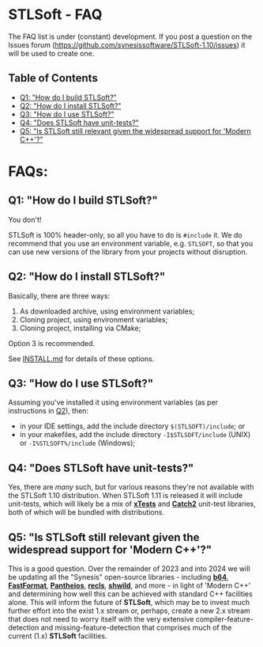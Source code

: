 # STLSoft - FAQ <!-- omit in toc -->

The FAQ list is under (constant) development. If you post a question on the
Issues forum (https://github.com/synesissoftware/STLSoft-1.10/issues)
it will be used to create one.


## Table of Contents <!-- omit in toc -->

- [Q1: "How do I build STLSoft?"](#q1-how-do-i-build-stlsoft)
- [Q2: "How do I install STLSoft?"](#q2-how-do-i-install-stlsoft)
- [Q3: "How do I use STLSoft?"](#q3-how-do-i-use-stlsoft)
- [Q4: "Does STLSoft have unit-tests?"](#q4-does-stlsoft-have-unit-tests)
- [Q5: "Is STLSoft still relevant given the widespread support for 'Modern C++'?"](#q5-is-stlsoft-still-relevant-given-the-widespread-support-for-modern-c)


# FAQs: <!-- omit in toc -->

## Q1: "How do I build STLSoft?"

You don't!

STLSoft is 100% header-only, so all you have to do is `#include` it. We do recommend that you use an environment variable, e.g. `STLSOFT`, so that you can use new versions of the library from your projects without disruption.


## Q2: "How do I install STLSoft?"

Basically, there are three ways:

1. As downloaded archive, using environment variables;
2. Cloning project, using environment variables;
3. Cloning project, installing via CMake;

Option 3 is recommended.

See [INSTALL.md](./INSTALL.md) for details of these options.


## Q3: "How do I use STLSoft?"

Assuming you've installed it using environment variables (as per instructions in [Q2](#q2-how-do-i-install-stlsoft)), then:

* in your IDE settings, add the include directory `$(STLSOFT)/include`; or
* in your makefiles, add the include directory `-I$STLSOFT/include` (UNIX) or `-I%STLSOFT%/include` (Windows);


## Q4: "Does STLSoft have unit-tests?"

Yes, there are *many* such, but for various reasons they're not available with the STLSoft 1.10 distribution. When STLSoft 1.11 is released it will include unit-tests, which will likely be a mix of [**xTests**](https://github.com/synesissoftware/xTests) and [**Catch2**](https://github.com/catchorg/Catch2) unit-test libraries, both of which will be bundled with distributions.


## Q5: "Is STLSoft still relevant given the widespread support for 'Modern C++'?"

This is a good question. Over the remainder of 2023 and into 2024 we will be updating all the "Synesis" open-source libraries - including
[**b64**](https://github.com/synesissoftware/b64),
[**FastFormat**](https://github.com/synesissoftware/FastFormat),
[**Pantheios**](https://github.com/synesissoftware/Pantheios),
[**recls**](https://github.com/synesissoftware/recls),
[**shwild**](https://github.com/synesissoftware/shwild),
and more - in light of 'Modern C++' and determining how well this can be achieved with standard C++ facilities alone. This will inform the future of **STLSoft**, which may be to invest much further effort into the exist 1.x stream or, perhaps, create a new 2.x stream that does not need to worry itself with the very extensive compiler-feature-detection and missing-feature-detection that comprises much of the current (1.x) **STLSoft** facilities.


<!-- ########################### end of file ########################### -->


